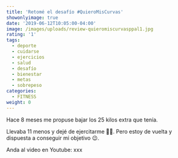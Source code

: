 ```yaml
---
title: 'Retomé el desafío #QuieroMisCurvas'
showonlyimage: true
date: '2019-06-12T10:05:00-04:00'
image: /images/uploads/review-quieromiscurvasppal1.jpg
rating: '1'
tags:
  - deporte
  - cuidarse
  - ejercicios
  - salud
  - desafío
  - bienestar
  - metas
  - sobrepeso
categories:
  - FITNESS
weight: 0
---
```

Hace 8 meses me propuse bajar los 25 kilos extra que tenía. 

<!--more-->

Llevaba 11 menos y dejé de ejercitarme 👎🏼. Pero estoy de vuelta y dispuesta a conseguir mi objetivo 😉.

Anda al video en Youtube: xxx
